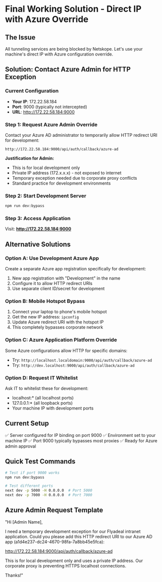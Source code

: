 # Final Working Solution - Direct IP with Azure Override

## The Issue
All tunneling services are being blocked by Netskope. Let's use your machine's direct IP with Azure configuration override.

## Solution: Contact Azure Admin for HTTP Exception

### Current Configuration
- **Your IP**: 172.22.58.184
- **Port**: 9000 (typically not intercepted)
- **URL**: http://172.22.58.184:9000

### Step 1: Request Azure Admin Override
Contact your Azure AD administrator to temporarily allow HTTP redirect URI for development:
```
http://172.22.58.184:9000/api/auth/callback/azure-ad
```

**Justification for Admin:**
- This is for local development only
- Private IP address (172.x.x.x) - not exposed to internet
- Temporary exception needed due to corporate proxy conflicts
- Standard practice for development environments

### Step 2: Start Development Server
```bash
npm run dev:bypass
```

### Step 3: Access Application
Visit: **http://172.22.58.184:9000**

## Alternative Solutions

### Option A: Use Development Azure App
Create a separate Azure app registration specifically for development:
1. New app registration with "Development" in the name
2. Configure it to allow HTTP redirect URIs
3. Use separate client ID/secret for development

### Option B: Mobile Hotspot Bypass
1. Connect your laptop to phone's mobile hotspot
2. Get the new IP address: `ipconfig`
3. Update Azure redirect URI with the hotspot IP
4. This completely bypasses corporate network

### Option C: Azure Application Platform Override
Some Azure configurations allow HTTP for specific domains:
- Try: `http://localhost.localdomain:9000/api/auth/callback/azure-ad`
- Try: `http://dev.localhost:9000/api/auth/callback/azure-ad`

### Option D: Request IT Whitelist
Ask IT to whitelist these for development:
- localhost:* (all localhost ports)
- 127.0.0.1:* (all loopback ports)
- Your machine IP with development ports

## Current Setup
✅ Server configured for IP binding on port 9000
✅ Environment set to your machine IP
✅ Port 9000 typically bypasses most proxies
✅ Ready for Azure admin approval

## Quick Test Commands
```bash
# Test if port 9000 works
npm run dev:bypass

# Test different ports
next dev -p 5000 -H 0.0.0.0  # Port 5000
next dev -p 7000 -H 0.0.0.0  # Port 7000
```

## Azure Admin Request Template
"Hi [Admin Name],

I need a temporary development exception for our Flyadeal intranet application. Could you please add this HTTP redirect URI to our Azure AD app (a1d4e237-dc24-4670-98fa-7a8bb45e5fca):

http://172.22.58.184:9000/api/auth/callback/azure-ad

This is for local development only and uses a private IP address. Our corporate proxy is preventing HTTPS localhost connections.

Thanks!"